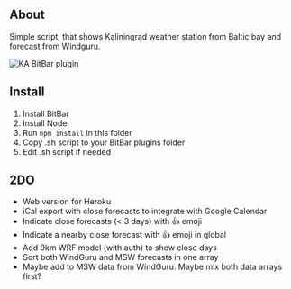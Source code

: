 ## About ##

Simple script, that shows Kaliningrad weather station from Baltic bay and forecast from Windguru.

![KA BitBar plugin](https://cloud.githubusercontent.com/assets/2384694/14348686/8234f2cc-fcbe-11e5-87ed-317d8c28b3cd.jpg)

## Install ##

1. Install BitBar
2. Install Node
3. Run `npm install` in this folder
4. Copy .sh script to your BitBar plugins folder
5. Edit .sh script if needed

## 2DO ##

* Web version for Heroku
* iCal export with close forecasts to integrate with Google Calendar
* Indicate close forecasts (< 3 days) with :thumbsup: emoji
* Indicate a nearby close forecast with :thumbsup: emoji in global
* Add 9km WRF model (with auth) to show close days
* Sort both WindGuru and MSW forecasts in one array
* Maybe add to MSW data from WindGuru. Maybe mix both data arrays first?
